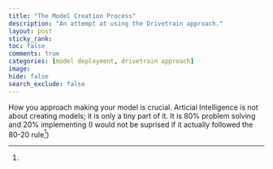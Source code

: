 ```yaml
---
title: "The Model Creation Process"
description: "An attempt at using the Drivetrain approach."
layout: post
sticky_rank:
toc: false
comments: true
categories: [model deployment, drivetrain approach]
image:
hide: false
search_exclude: false
---
```


How you approach making your model is crucial. Articial Intelligence is not 
about creating models; it is only a tiny part of it. It is 80% problem 
solving and 20% implementing (I would not be suprised if it actually 
followed the 80-20 rule[^1])

[//]: # (TODO: Insert link to 80-20 rule.)
[^1]: